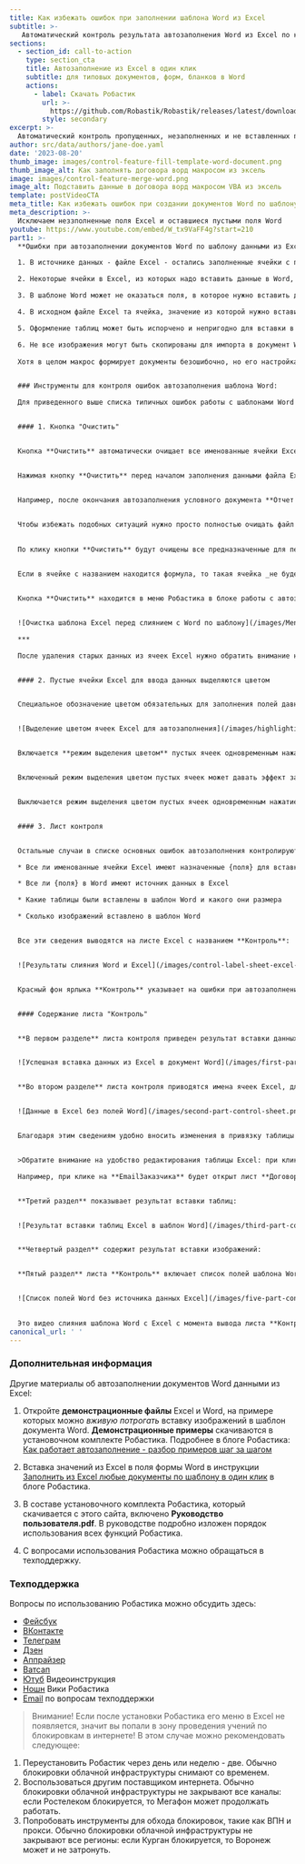 ```yaml
---
title: Как избежать ошибок при заполнении шаблона Word из Excel
subtitle: >-
   Автоматический контроль результата автозаполнения Word из Excel по каждому полю
sections:
  - section_id: call-to-action
    type: section_cta
    title: Автозаполнение из Excel в один клик
    subtitle: для типовых документов, форм, бланков в Word
    actions:
      - label: Скачать Робастик
        url: >-
          https://github.com/Robastik/Robastik/releases/latest/download/Robastik.for.Excel.64-bit.zip
        style: secondary
excerpt: >-
  Автоматический контроль пропущенных, незаполненных и не вставленных полей, таблиц и изображений при автозаполнении шаблона Word из Excel. 
author: src/data/authors/jane-doe.yaml
date: '2023-08-20'
thumb_image: images/control-feature-fill-template-word-document.png
thumb_image_alt: Как заполнять договора ворд макросом из эксель
image: images/control-feature-merge-word.png
image_alt: Подставить данные в договора ворд макросом VBA из эксель
template: postVideoCTA
meta_title: Как избежать ошибок при создании документов Word по шаблону
meta_description: >-
  Исключаем неззполненные поля Excel и оставшиеся пустыми поля Word
youtube: https://www.youtube.com/embed/W_tx9VaFF4g?start=210
part1: >-
  **Ошибки при автозаполнении документов Word по шаблону данными из Excel** приводят к необходимости контроля готового документа, который создается при вставке в поля значений ячеек. Сам перенос данных из Excel в Word работает безошибочно, но ошибки появляются в результате следующих обстоятельств:

  1. В источнике данных - файле Excel - остались заполненные ячейки с прошлого раза. То есть при вводе данных в файл Excel часть данных не была заменена на новые и оставшиеся старые данные вставляются в Word вперемешку с новыми.

  2. Некоторые ячейки в Excel, из которых надо вставить данные в Word, могут остаться пустыми по невнимательности. В этом случае при генерации нового документа Word останутся незаполненные поля.

  3. В шаблоне Word может не оказаться поля, в которое нужно вставить данные из конкретной ячейки Excel.

  4. В исходном файле Excel та ячейка, значение из которой нужно вставить в Word, может оказаться не обозначенной в качестве источника информации для переноса из Excel в Word.

  5. Оформление таблиц может быть испорчено и непригодно для вставки в шаблон Word.

  6. Не все изображения могут быть скопированы для импорта в документ Word или эти документы могут быть помещены в неподходящее место.
  
  Хотя в целом макрос формирует документы безошибочно, но его настройка и исходные данные для вставки в поля формы все еще требуют контроля. Для решения этой задачи в Робастике предусмотрены специальные возможности, позволяющие свести к минимуму ошибки из-за человеческого фактора при автоматической загрузке данных из таблицы Excel в поля формы Word. 


  ### Инструменты для контроля ошибок автозаполнения шаблона Word: 

  Для приведенного выше списка типичных ошибок работы с шаблонами Word в Робастике предусмотрены следующие возможности:


  #### 1. Кнопка "Очистить"


  Кнопка **Очистить** автоматически очищает все именованные ячейки Excel от старых ненужных данных. 


  Нажимая кнопку **Очистить** перед началом заполнения данными файла Excel можно полностью исключить возможность попадания старой информации в новый документ.


  Например, после окончания автозаполнения условного документа **Отчет №8** файл Excel с данными, относящимися к отчету №8, копируется в папку для создания следующего документа - **Отчет №9**. Если теперь по очереди заменять все ячейки с данными, относящимися к **отчету №8**, на данные для **отчета №9**, то при любой невнимательности в каких-нибудь ячейках данные не будут заменены и при создании по шаблону Word нового документа **Отчет №9** в него попадут данные, относящиеся к **отчету №8**.


  Чтобы избежать подобных ситуаций нужно просто полностью очищать файл Excel от старых данных нажатием кнопки **Очистить** в меню Робастика. 
  
  
  По клику кнопки **Очистить** будут очищены все предназначенные для передачи в Word ячейки. Такие ячейки определяются **по наличию у них названия**, так как только из ячеек с названием данные передаются в шаблон Word.


  Если в ячейке с названием находится формула, то такая ячейка _не будет_ очищаться кнопкой **Очистить** и при появлении новых данных эта формула рассчитает новое значение, которое будет вставлено в шаблон Word.


  Кнопка **Очистить** находится в меню Робастика в блоке работы с автозаполнением шаблонов Word:


  ![Очистка шаблона Excel перед слиянием с Word по шаблону](/images/MenuWord-2496f53a.png)

  ***

  После удаления старых данных из ячеек Excel нужно обратить внимание на **полноту заполнения* этих ячеек новыми данными. "_Замыленный глаз_" при рутинном заполнении таблиц данными может привести к тому, что некоторые именованные ячейки для вставки данных в Word могут остаться пустыми. Чтобы пустые ячейки было сложно не увидеть помогает следующий инструмент Робастика.


  #### 2. Пустые ячейки Excel для ввода данных выделяются цветом


  Специальное обозначение цветом обязательных для заполнения полей давно стало общепринятым. В соответствии с этой практикой Робастик выделяет ячейки Excel для заполнения фоном красного цвета. Вот так:


  ![Выделение цветом ячеек Excel для автозаполнения](/images/highlighting-empty-cells-template-merge.png)


  Включается **режим выделения цветом** пустых ячеек одновременным нажатием кнопок **Ctrl + Shift + R**. Буква **R** обозначает цвет выделения <span style="color:red">**Red** - **Красный**</span>.


  Включенный режим выделения цветом пустых ячеек может давать эффект замедленного открытия файлов Excel. Поэтому _по умолчанию Excel не включает этот режим_. 


  Выключается режим выделения цветом пустых ячеек одновременным нажатием кнопок **Ctrl + Shift + D**. Буква **D** обозначает удаление - **Delete**, то есть отключить режим выделения цветом.


  #### 3. Лист контроля


  Остальные случаи в списке основных ошибок автозаполнения контролируются напрямую - для каждого автозаполненного документа автоматически проверяется:

  * Все ли именованные ячейки Excel имеют назначенные {поля} для вставки в Word

  * Все ли {поля} в Word имеют источник данных в Excel

  * Какие таблицы были вставлены в шаблон Word и какого они размера

  * Сколько изображений вставлено в шаблон Word


  Все эти сведения выводятся на листе Excel с названием **Контроль**: 


  ![Результаты слияния Word и Excel](/images/control-label-sheet-excel-merge-word.png)


  Красный фон ярлыка **Контроль** указывает на ошибки при автозаполнении. При отсутствии ошибок фон ярлыка <span style="color:green">**зеленый**</span>.


  #### Содержание листа "Контроль"


  **В первом разделе** листа контроля приведен результат вставки данных из Excel в поля Word: {поля} для вставки в шаблоне Word, вставленные в них  значения из Excel и количество таких вставок. В приведенном примере текст **г.Город, ул.Улица, д.55, кв.55** был вставлен в поле **{АдресОО}** 6 раз:


  ![Успешная вставка данных из Excel в документ Word](/images/first-part-control-sheet.png)


  **Во втором разделе** листа контроля приводятся имена ячеек Excel, для вставки которых отсутствуют поля в шаблоне Word:


  ![Данные в Excel без полей Word](/images/second-part-control-sheet.png)


  Благодаря этим сведениям удобно вносить изменения в привязку таблицы Excel к шаблонной форме документа Word: в данном случае первое имя **_xlfn.SINGLE** нужно удалить в диспетчере имен Excel, для остальных имен нужно создать в шаблоне Word поля - **{EmailЗаказчика}**, **{АвансПроцент}** и т.д. (или удалить имена ячеек, которые не нужно вставлять в Word - чтобы они не генерировали ошибок и не мешали контролировать результат автозаполнения).


  >Обратите внимание на удобство редактирования таблицы Excel: при клике на имени отсутствующего в Word поля будет автоматически открыта ячейка, в которой находится это имя. 

  Например, при клике на **EmailЗаказчика** будет открыт лист **Договор** и курсор активирует ячейку с именем **EmailЗаказчика**. С такой возможностью не придется рыскать по всем вкладкам в поисках нужной ячейки.


  **Третий раздел** показывает результат вставки таблиц:


  ![Результат вставки таблиц Excel в шаблон Word](/images/third-part-control-sheet.png)


  **Четвертый раздел** содержит результат вставки изображений:


  **Пятый раздел** листа **Контроль** включает список полей шаблона Word, которым не соответствует имя ячейки в источнике данных Excel:


  ![Список полей Word без источника данных Excel](/images/five-part-control-sheet.png)

  
  Это видео слияния шаблона Word c Excel с момента вывода листа **Контроль**: 
canonical_url: ' '
---
```

  ### Дополнительная информация 
  Другие материалы об автозаполнении документов Word данными из Excel:


  1. Откройте **демонстрационные файлы** Excel и Word, на примере которых можно _вживую потрогать_ вставку изображений в шаблон документа Word. **Демонстрационные примеры** скачиваются в установочном комплекте Робастика. Подробнее в блоге Робастика: [Как работает автозаполнение - разбор примеров шаг за шагом](/blog/demo-files-fill-template-word-excel-vba/)


  1.  Вставка значений из Excel в поля формы Word в инструкции [Заполнить из Excel любые документы по шаблону в один клик](/blog/fill-report-doc-data-from-excel/) в блоге Робастика.


  2.  В составе установочного комплекта Робастика, который скачивается с этого сайта, включено **Руководство пользователя.pdf**. В руководстве подробно изложен порядок использования всех функций Робастика.


  3.  С вопросами использования Робастика можно обращаться в техподдержку.


  ### Техподдержка
  Вопросы по использованию Робастика можно обсудить здесь:
  - [Фейсбук](https://www.facebook.com/groups/excelword/)
  - [ВКонтакте](https://vk.com/exceltoword)
  - [Телеграм](https://t.me/RobastikRu)
  - [Дзен](https://zen.yandex.ru/robastik)
  - [Аппрайзер](http://appraiser.ru/default.aspx?SectionId=32&g=posts&t=14905)
  - [Ватсап](https://wa.me/message/YRGCZNRS7UEAM1)
  - [Ютуб](https://youtu.be/wAaUBo_rXaQ) Видеоинструкция
  - [Ношн](https://wiggly-albatross-82f.notion.site/ebc43e94f3284cbab017c841b37ce881) Вики Робастика
  - [Email](mailto:tech@robastik.ru) по вопросам техподдержки


  > Внимание!
  Если после установки Робастика его меню в Excel не появляется, значит вы попали в зону проведения учений по блокировкам в интернете!
  В этом случае можно рекомендовать следующее:


  1. Переустановить Робастик через день или неделю - две. Обычно блокировки облачной инфраструктуры снимают со временем.
  2. Воспользоваться другим поставщиком интернета. Обычно блокировки облачной инфраструктуры не закрывают все каналы: если Ростелеком блокируется, то Мегафон может продолжать работать.
  3. Попробовать инструменты для обхода блокировок, такие как ВПН и прокси. Обычно блокировки облачной инфраструктуры не закрывают все регионы: если Курган блокируется, то Воронеж может и не затронуть.